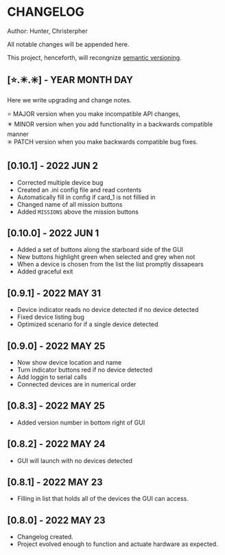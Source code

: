 # CHANGELOG

Author: Hunter, Christerpher

All notable changes will be appended here.

This project, henceforth, will recongnize [semantic versioning](https://semver.org/).

## [⭐.✴️.✳️] - YEAR MONTH DAY

Here we write upgrading and change notes.

⭐ MAJOR version when you make incompatible API changes,<br>
✴️ MINOR version when you add functionality in a backwards compatible manner<br>
✳️ PATCH version when you make backwards compatible bug fixes.<br>

## [0.10.1] - 2022 JUN 2

- Corrected multiple device bug
- Created an .ini config file and read contents
- Automatically fill in config if card_1 is not fillied in
- Changed name of all mission buttons
- Added `MISSIONS` above the mission buttons

## [0.10.0] - 2022 JUN 1

- Added a set of buttons along the starboard side of the GUI
- New buttons highlight green when selected and grey when not
- When a device is chosen from the list the list promptly dissapears
- Added graceful exit

## [0.9.1] - 2022 MAY 31

- Device indicator reads no device detected if no device detected
- Fixed device listing bug
- Optimized scenario for if a single device detected

## [0.9.0] - 2022 MAY 25

- Now show device location and name
- Turn indicator buttons red if no device detected
- Add loggin to serial calls
- Connected devices are in numerical order

## [0.8.3] - 2022 MAY 25

- Added version number in bottom right of GUI

## [0.8.2] - 2022 MAY 24

- GUI will launch with no devices detected

## [0.8.1] - 2022 MAY 23

- Filling in list that holds all of the devices the GUI can access.

## [0.8.0] - 2022 MAY 23

- Changelog created.<br>
- Project evolved enough to function and actuate hardware as expected.

